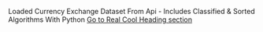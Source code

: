 Loaded Currency Exchange Dataset From Api - Includes Classified & Sorted Algorithms With Python
[Go to Real Cool Heading section](#https://dev.to/alicanakca_/currency-exchange-dataset-classification-sorting-and-data-visualization-42nd)
